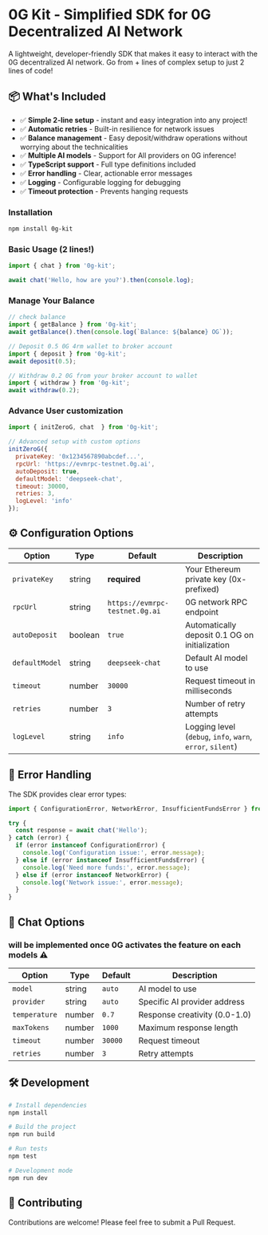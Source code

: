 # 0G Kit - Simplified SDK for 0G Decentralized AI Network

A lightweight, developer-friendly SDK that makes it easy to interact with the 0G decentralized AI network. Go from + lines of complex setup to just 2 lines of code!


## 📦 What's Included
- ✅ **Simple 2-line setup** - instant and easy integration into any project!
- ✅ **Automatic retries** - Built-in resilience for network issues
- ✅ **Balance management** - Easy deposit/withdraw operations without worrying about the technicalities
- ✅ **Multiple AI models** - Support for All providers on 0G inference!
- ✅ **TypeScript support** - Full type definitions included
- ✅ **Error handling** - Clear, actionable error messages
- ✅ **Logging** - Configurable logging for debugging
- ✅ **Timeout protection** - Prevents hanging requests

### Installation

```bash
npm install 0g-kit
```

### Basic Usage (2 lines!)

```javascript
import { chat } from '0g-kit';

await chat('Hello, how are you?').then(console.log);
```
### Manage Your Balance

```javascript
// check balance
import { getBalance } from '0g-kit';
await getBalance().then(console.log(`Balance: ${balance} OG`));
```

```javascript
// Deposit 0.5 0G 4rm wallet to broker account
import { deposit } from '0g-kit';
await deposit(0.5); 
```

```javascript
// Withdraw 0.2 0G from your broker account to wallet
import { withdraw } from '0g-kit';
await withdraw(0.2); 
```

### Advance User customization
```javascript
import { initZeroG, chat  } from '0g-kit';

// Advanced setup with custom options
initZeroG({
  privateKey: '0x1234567890abcdef...',
  rpcUrl: 'https://evmrpc-testnet.0g.ai',
  autoDeposit: true,
  defaultModel: 'deepseek-chat', 
  timeout: 30000,
  retries: 3,
  logLevel: 'info' 
});

```


## ⚙️ Configuration Options

| Option | Type | Default | Description |
|--------|------|---------|-------------|
| `privateKey` | string | **required** | Your Ethereum private key (0x-prefixed) |
| `rpcUrl` | string | `https://evmrpc-testnet.0g.ai` | 0G network RPC endpoint |
| `autoDeposit` | boolean | `true` | Automatically deposit 0.1 OG on initialization |
| `defaultModel` | string | `deepseek-chat` | Default AI model to use |
| `timeout` | number | `30000` | Request timeout in milliseconds |
| `retries` | number | `3` | Number of retry attempts |
| `logLevel` | string | `info` | Logging level (`debug`, `info`, `warn`, `error`, `silent`) |


## 🔧 Error Handling

The SDK provides clear error types:

```javascript
import { ConfigurationError, NetworkError, InsufficientFundsError } from '0g-kit';

try {
  const response = await chat('Hello');
} catch (error) {
  if (error instanceof ConfigurationError) {
    console.log('Configuration issue:', error.message);
  } else if (error instanceof InsufficientFundsError) {
    console.log('Need more funds:', error.message);
  } else if (error instanceof NetworkError) {
    console.log('Network issue:', error.message);
  }
}
```

## 🎯 Chat Options 
### will be implemented once 0G activates the feature on each models ⚠️

| Option | Type | Default | Description |
|--------|------|---------|-------------|
| `model` | string | `auto` | AI model to use |
| `provider` | string | `auto` | Specific AI provider address |
| `temperature` | number | `0.7` | Response creativity (0.0-1.0) |
| `maxTokens` | number | `1000` | Maximum response length |
| `timeout` | number | `30000` | Request timeout |
| `retries` | number | `3` | Retry attempts |


## 🛠️ Development

```bash
# Install dependencies
npm install

# Build the project
npm run build

# Run tests
npm test

# Development mode
npm run dev
```


## 🤝 Contributing

Contributions are welcome! Please feel free to submit a Pull Request.